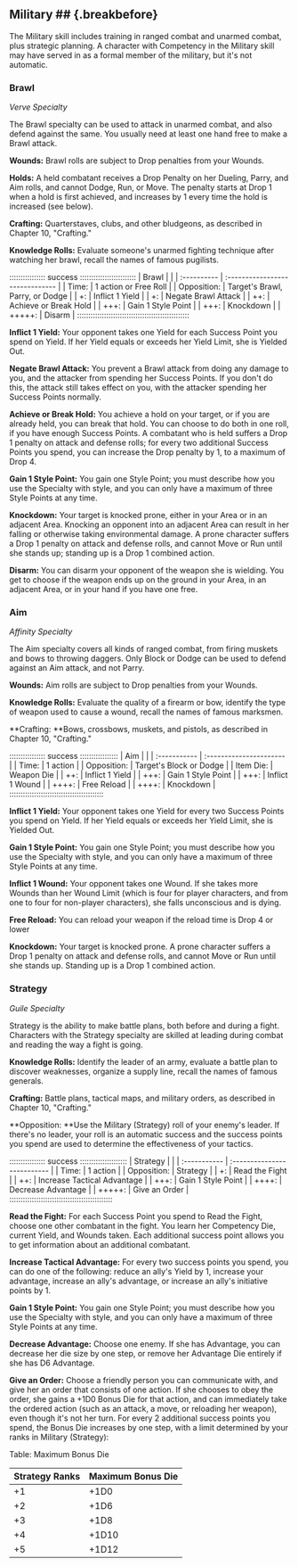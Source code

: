 ## Military ## {.breakbefore}

The Military skill includes training in ranged combat and unarmed
combat, plus strategic planning. A character with Competency in the
Military skill may have served in as a formal member of the military,
but it's not automatic.

### Brawl

*Verve Specialty*

The Brawl specialty can be used to attack in unarmed combat, and also
defend against the same. You usually need at least one hand free to make
a Brawl attack.

**Wounds:** Brawl rolls are subject to Drop penalties from your Wounds.

**Holds:** A held combatant receives a Drop Penalty on her Dueling,
Parry, and Aim rolls, and cannot Dodge, Run, or Move. The penalty starts
at Drop 1 when a hold is first achieved, and increases by 1 every time
the hold is increased (see below).

**Crafting:** Quarterstaves, clubs, and other bludgeons, as described in
Chapter 10, "Crafting."

**Knowledge Rolls:** Evaluate someone's unarmed fighting technique after
watching her brawl, recall the names of famous pugilists.

:::::::::::::::: success :::::::::::::::::::::::::
| Brawl        |                                 |
| :----------  | :------------------------------ |
| Time:        | 1 action or Free Roll           |
| Opposition:  | Target's Brawl, Parry, or Dodge |
| +:           | Inflict 1 Yield                 |
| +:           | Negate Brawl Attack             |
| ++:          | Achieve or Break Hold           |
| +++:         | Gain 1 Style Point              |
| +++:         | Knockdown                       |
| +++++:       | Disarm                          |
::::::::::::::::::::::::::::::::::::::::::::::::::

**Inflict 1 Yield:** Your opponent takes one Yield for each Success
Point you spend on Yield. If her Yield equals or exceeds her Yield
Limit, she is Yielded Out. 

**Negate Brawl Attack:** You prevent a Brawl attack from doing any
damage to you, and the attacker from spending her Success Points. If you
don't do this, the attack still takes effect on you, with the attacker
spending her Success Points normally.

**Achieve or Break Hold:** You achieve a hold on your target, or if you
are already held, you can break that hold. You can choose to do both in
one roll, if you have enough Success Points. A combatant who is held
suffers a Drop 1 penalty on attack and defense rolls; for every two
additional Success Points you spend, you can increase the Drop penalty
by 1, to a maximum of Drop 4.

**Gain 1 Style Point:** You gain one Style Point; you must describe how
you use the Specialty with style, and you can only have a maximum of
three Style Points at any time.

**Knockdown:** Your target is knocked prone, either in your Area or in
an adjacent Area. Knocking an opponent into an adjacent Area can result
in her falling or otherwise taking environmental damage. A prone
character suffers a Drop 1 penalty on attack and defense rolls, and
cannot Move or Run until she stands up; standing up is a Drop 1 combined
action.

**Disarm:** You can disarm your opponent of the weapon she is wielding.
You get to choose if the weapon ends up on the ground in your Area, in
an adjacent Area, or in your hand if you have one free.

### Aim

*Affinity Specialty*

The Aim specialty covers all kinds of ranged combat, from firing muskets
and bows to throwing daggers. Only Block or Dodge can be used to defend
against an Aim attack, and not Parry.

**Wounds:** Aim rolls are subject to Drop penalties from your Wounds.

**Knowledge Rolls:** Evaluate the quality of a firearm or bow, identify
the type of weapon used to cause a wound, recall the names of famous
marksmen.

**Crafting: **Bows, crossbows, muskets, and pistols, as described in
Chapter 10, "Crafting."

:::::::::::::::: success :::::::::::::::::
| Aim          |                         |
| :----------- | :---------------------- |
| Time:        | 1 action                |
| Opposition:  | Target's Block or Dodge |
| Item Die:    | Weapon Die              |
| ++:          | Inflict 1 Yield         |
| +++:         | Gain 1 Style Point      |
| +++:         | Inflict 1 Wound         |
| ++++:        | Free Reload             |
| ++++:        | Knockdown               |
::::::::::::::::::::::::::::::::::::::::::

**Inflict 1 Yield:** Your opponent takes one Yield for every two Success
Points you spend on Yield. If her Yield equals or exceeds her Yield
Limit, she is Yielded Out. 

**Gain 1 Style Point:** You gain one Style Point; you must describe how
you use the Specialty with style, and you can only have a maximum of
three Style Points at any time.

**Inflict 1 Wound:** Your opponent takes one Wound. If she takes more
Wounds than her Wound Limit (which is four for player characters, and
from one to four for non-player characters), she falls unconscious and
is dying.

**Free Reload:** You can reload your weapon if the reload time is Drop 4
or lower

**Knockdown:** Your target is knocked prone. A prone character suffers a
Drop 1 penalty on attack and defense rolls, and cannot Move or Run until
she stands up. Standing up is a Drop 1 combined action.

### Strategy

*Guile Specialty*

Strategy is the ability to make battle plans, both before and during a
fight. Characters with the Strategy specialty are skilled at leading
during combat and reading the way a fight is going.

**Knowledge Rolls:** Identify the leader of an army, evaluate a battle
plan to discover weaknesses, organize a supply line, recall the names of
famous generals.

**Crafting:** Battle plans, tactical maps, and military orders, as
described in Chapter 10, "Crafting."

**Opposition: **Use the Military (Strategy) roll of your enemy's leader.
If there's no leader, your roll is an automatic success and the success
points you spend are used to determine the effectiveness of your
tactics.

:::::::::::::::: success :::::::::::::::::::::
| Strategy     |                             |
| :----------- | :-------------------------- |
| Time:        | 1 action                    |
| Opposition:  | Strategy                    |
| +:           | Read the Fight              |
| ++:          | Increase Tactical Advantage |
| +++:         | Gain 1 Style Point          |
| ++++:        | Decrease Advantage          |
| +++++:       | Give an Order               |
::::::::::::::::::::::::::::::::::::::::::::::


**Read the Fight:** For each Success Point you spend to Read the Fight,
choose one other combatant in the fight. You learn her Competency Die,
current Yield, and Wounds taken. Each additional success point allows
you to get information about an additional combatant.

**Increase Tactical Advantage:** For every two success points you spend,
you can do one of the following: reduce an ally's Yield by 1, increase
your advantage, increase an ally's advantage, or increase an ally's
initiative points by 1.

**Gain 1 Style Point:** You gain one Style Point; you must describe how
you use the Specialty with style, and you can only have a maximum of
three Style Points at any time.

**Decrease Advantage:** Choose one enemy. If she has Advantage, you can
decrease her die size by one step, or remove her Advantage Die entirely
if she has D6 Advantage.

**Give an Order:** Choose a friendly person you can communicate with,
and give her an order that consists of one action. If she chooses to
obey the order, she gains a +1D0 Bonus Die for that action, and can
immediately take the ordered action (such as an attack, a move, or
reloading her weapon), even though it's not her turn. For every 2
additional success points you spend, the Bonus Die increases by one
step, with a limit determined by your ranks in Military (Strategy):

Table: Maximum Bonus Die

| Strategy Ranks | Maximum Bonus Die |
| -------------- | ----------------- |
| \+1            | \+1D0             |
| \+2            | \+1D6             |
| \+3            | \+1D8             |
| \+4            | \+1D10            |
| \+5            | \+1D12            |

